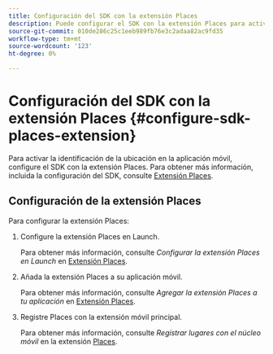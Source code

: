 ```yaml
---
title: Configuración del SDK con la extensión Places
description: Puede configurar el SDK con la extensión Places para activar la identificación de la ubicación en la aplicación móvil.
source-git-commit: 010de286c25c1eeb989fb76e3c2adaa82ac9fd35
workflow-type: tm+mt
source-wordcount: '123'
ht-degree: 0%

---
```



# Configuración del SDK con la extensión Places {#configure-sdk-places-extension}

Para activar la identificación de la ubicación en la aplicación móvil, configure el SDK con la extensión Places. Para obtener más información, incluida la configuración del SDK, consulte [Extensión Places](/help/places-ext-aep-sdks/places-extension/places-extension.md).

## Configuración de la extensión Places

Para configurar la extensión Places:

1. Configure la extensión Places en Launch.

   Para obtener más información, consulte *Configurar la extensión Places en Launch* en [Extensión Places](/help/places-ext-aep-sdks/places-extension/places-extension.md).

1. Añada la extensión Places a su aplicación móvil.

   Para obtener más información, consulte *Agregar la extensión Places a tu aplicación* en [Extensión Places](/help/places-ext-aep-sdks/places-extension/places-extension.md).

1. Registre Places con la extensión móvil principal.

   Para obtener más información, consulte *Registrar lugares con el núcleo móvil* en la extensión [Places](/help/places-ext-aep-sdks/places-extension/places-extension.md).
